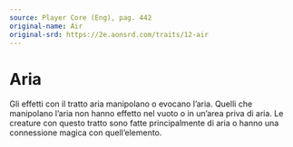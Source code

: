 ```yaml
---
source: Player Core (Eng), pag. 442
original-name: Air
original-srd: https://2e.aonsrd.com/traits/12-air
---
```


# Aria

Gli effetti con il tratto aria manipolano o evocano l’aria. Quelli che
manipolano l’aria non hanno effetto nel vuoto o in un’area priva di aria. Le
creature con questo tratto sono fatte principalmente di aria o hanno una
connessione magica con quell’elemento.
